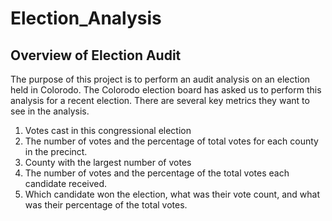 # Election_Analysis

## Overview of Election Audit

The purpose of this project is to perform an audit analysis on an election held in Colorodo. The Colorodo election board 
has asked us to perform this analysis for a recent election. There are several key metrics they want to see in the analysis.

  1. Votes cast in this congressional election
  2. The number of votes and the percentage of total votes for each county in the precinct.
  3. County with the largest number of votes
  4. The number of votes and the percentage of the total votes each candidate received.
  5. Which candidate won the election, what was their vote count, and what was their percentage of the total votes.



